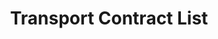 ---
schema: default
title: Transport Contract List
organization: Dumfries and Galloway Council
notes: >-
    
resources:
  - name: Transport Contract List JSON
  - url: >-
      https://api.usmart.io/org/9762f781-5c04-4759-a70b-afc585af1d12/2a653384-4e4b-439a-a993-c43970cf0225/1/urql
  - format: JSON

  - name: Transport Contract List CSV
  - url: >-
      https://data.usmart.io/org/9762f781-5c04-4759-a70b-afc585af1d12/resource?resourceGUID=7900d65d-e46c-48c9-a3ff-785b9878c78b
  - format: CSV
license: OGL3
category:

  - Transport / Mobility

  - Transportmaintainer: Dumfries and Galloway Council
maintainer_email: someone@example.com
---